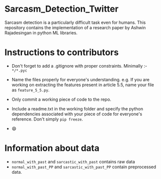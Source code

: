 # Sarcasm_Detection_Twitter
Sarcasm detection is a particularly difficult task even for humans. This repository contains the implementation of a research paper by Ashwin Rajadesingan in python ML libraries.

# Instructions to contributors
  - Don't forget to add a .gitignore with proper constraints. Minimally :-
    `*/*.pyc `
  - Name the files properly for everyone's understanding. e.g. If you are working on extracting the features present in article 5.5, name your file as `feature_5_5.py`.
  - Only commit a working piece of code to the repo.
  
  - Include a readme.txt in the working folder and specify the python dependencies associated with your piece of code for everyone's reference. Don't simply ` pip freeze `.
  
  - :smile:
# Information about data
  - `normal_with_past` and `sarcastic_with_past` contains raw data
  - `normal_with_past_PP` and `sarcastic_with_past_PP` contain preprocessed data.